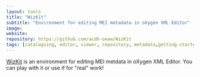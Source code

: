 ```yaml
---
layout: tools
title: "WizKit"
subtitle: "Environment for editing MEI metadata in oXygen XML Editor"
image:
website:
repository: https://github.com/acdh-oeaw/WizKit
tags: [cataloguing, editor, viewer, repository, metadata,getting-started]
---
```


[WizKit](https://github.com/acdh-oeaw/WizKit) is an environment for editing MEI metdata in oXygen XML Editor. You can play with it or use if for "real" work!
